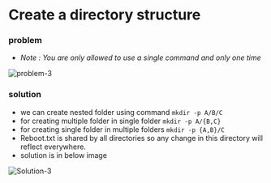 # Create a directory structure
### problem
  - *Note :   You are only allowed to use a single command and only one time*
  <img src="https://i.ibb.co/D56svQs/problem-3.png" alt="problem-3" border="0">
  
### solution
  - we can create nested folder using command `mkdir -p A/B/C`
  - for creating multiple folder in single folder `mkdir -p A/{B,C}`
  - for creating single folder in multiple folders `mkdir -p {A,B}/C`
  - Reboot.txt is shared by all directories so any change in this directory will reflect everywhere.
  - solution is in below image
  <img src="https://i.ibb.co/Ld8FdSj/Solution-3.png" alt="Solution-3" border="0">
